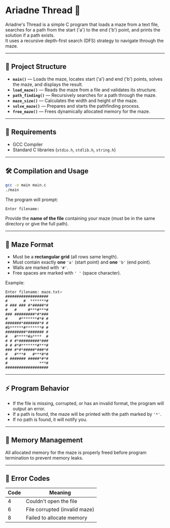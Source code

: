 # Ariadne Thread 🧵
Ariadne's Thread is a simple C program that loads a maze from a text file, searches for a path from the start ('a') to the end ('b') point, and prints the solution if a path exists.  
It uses a recursive depth-first search (DFS) strategy to navigate through the maze.

---

## 📂 Project Structure

- **`main()`** — Loads the maze, locates start ('a') and end ('b') points, solves the maze, and displays the result.
- **`load_maze()`** — Reads the maze from a file and validates its structure.
- **`path_finding()`** — Recursively searches for a path through the maze.
- **`maze_size()`** — Calculates the width and height of the maze.
- **`solve_maze()`** — Prepares and starts the pathfinding process.
- **`free_maze()`** — Frees dynamically allocated memory for the maze.

---

## 📜 Requirements
- GCC Compiler
- Standard C libraries (`stdio.h`, `stdlib.h`, `string.h`)

---

## 🛠️ Compilation and Usage

```bash
gcc -o main main.c
./main
```

The program will prompt:

```
Enter filename:
```

Provide the **name of the file** containing your maze (must be in the same directory or give the full path).

---

## 🧩 Maze Format

- Must be a **rectangular grid** (all rows same length).
- Must contain exactly **one** `'a'` (start point) and **one** `'b'` (end point).
- Walls are marked with `'#'`.
- Free spaces are marked with `' '` (space character).

Example:

```
Enter filename: maze.txt⏎
###################
#       #  *******#
# ### ### #*#####*#
#   #     #***#***#
### #########*#*###
#     #*******#*# #
#######*#######*# #
#b******#*******# #
#########*####### #
#   #*****#a****  #
# # #*#########*###
# # #*#*******#***#
### #*#*#####*###*#
#   #***#   #***#*#
# ####### #####*#*#
#              ***#
###################
```

---

## ⚡ Program Behavior

- If the file is missing, corrupted, or has an invalid format, the program will output an error.
- If a path is found, the maze will be printed with the path marked by `'*'`.
- If no path is found, it will notify you.

---

## 🧹 Memory Management

All allocated memory for the maze is properly freed before program termination to prevent memory leaks.

---

## 🐛 Error Codes
| Code | Meaning |
|-----|--------|
| 4   | Couldn't open the file |
| 6   | File corrupted (invalid maze) |
| 8   | Failed to allocate memory |
